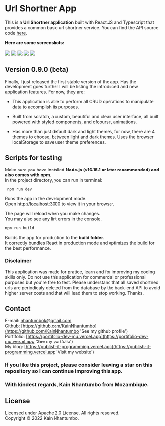 # Url Shortner App

This is a **Url Shortner application** built with React.JS and Typescript that provides a common basic url shortner service. You can find the API source code [here](https://github.com/KainNhantumbo/url-shortner-api).

**Here are some screenshots:**\
\
![](./src/docs/img/login-tab.jpeg)
![](./src/docs/img/main-tab.jpeg)
![](./src/docs/img/settings-tab.jpeg)
![](./src/docs/img/v2.jpeg)
![](./src/docs/img/v5.jpeg)

## Version 0.9.0 (beta)

Finally, I just released the first stable version of the app. Has the development goes further I will be listing the introduced and new application features. For now, they are:

- This application is able to perform all CRUD operations to manipulate data to accomplish its purposes.

- Built from scratch, a custom, beautiful and clean user interface, all built powered with styled-components, and ofcourse, animations.

- Has more than just default dark and light themes, for now, there are 4 themes to choose, between light and dark themes. Uses the browser localStorage to save user theme preferences.

## Scripts for testing

Make sure you have installed **Node.js (v16.15.1 or later recommended) and also comes with npm**.\
In the project directory, you can run in terminal:

```bash
 npm run dev
```

Runs the app in the development mode.\
Open [http://localhost:3000](http://localhost:3000) to view it in your browser.

The page will reload when you make changes.\
You may also see any lint errors in the console.

```bash
npm run build
```

Builds the app for production to the **build folder**.\
It correctly bundles React in production mode and optimizes the build for the best performance.

### Disclaimer

This application was made for pratice, learn and for improving my
coding skills only. Do not use this application for commercial or
professional purposes but you're free to test. Please understand that
all saved shortned urls are periodicaly deleted from the database by
the back-end API to avoid higher server costs and that will lead them
to stop working. Thanks.

## Contact

E-mail: [nhantumbok@gmail.com](nhantumbok@gmail.com 'Send an email')\
Github: [https://github.com/KainNhantumbo](https://github.com/KainNhantumbo 'See my github profile')  
Portifolio: [https://portifolio-dev-mu.vercel.app](https://portifolio-dev-mu.vercel.app 'See my portfolio')\
My blog: [https://publish-it-programming.vercel.app](https://publish-it-programming.vercel.app 'Visit my website')

### If you like this project, please consider leaving a star on this repository so I can continue improving this app.

### With kindest regards, Kain Nhantumbo from Mozambique.

## License

Licensed under Apache 2.0 License. All rights reserved.\
Copyright &copy; 2022 Kain Nhantumbo.
